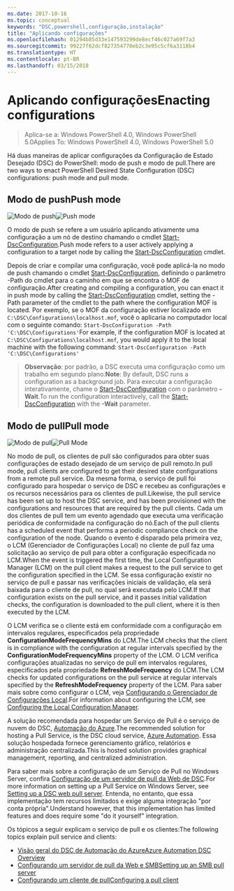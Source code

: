 ```yaml
---
ms.date: 2017-10-16
ms.topic: conceptual
keywords: "DSC,powershell,configuração,instalação"
title: "Aplicando configurações"
ms.openlocfilehash: 01294b85d33e147593299de8ecf46c027a69f7a3
ms.sourcegitcommit: 99227f62dcf827354770eb2c3e95c5cf6a3118b4
ms.translationtype: HT
ms.contentlocale: pt-BR
ms.lasthandoff: 03/15/2018
---
```

# <a name="enacting-configurations"></a><span data-ttu-id="02d4f-103">Aplicando configurações</span><span class="sxs-lookup"><span data-stu-id="02d4f-103">Enacting configurations</span></span>

><span data-ttu-id="02d4f-104">Aplica-se a: Windows PowerShell 4.0, Windows PowerShell 5.0</span><span class="sxs-lookup"><span data-stu-id="02d4f-104">Applies To: Windows PowerShell 4.0, Windows PowerShell 5.0</span></span>

<span data-ttu-id="02d4f-105">Há duas maneiras de aplicar configurações da Configuração de Estado Desejado (DSC) do PowerShell: modo de push e modo de pull.</span><span class="sxs-lookup"><span data-stu-id="02d4f-105">There are two ways to enact PowerShell Desired State Configuration (DSC) configurations: push mode and pull mode.</span></span>

## <a name="push-mode"></a><span data-ttu-id="02d4f-106">Modo de push</span><span class="sxs-lookup"><span data-stu-id="02d4f-106">Push mode</span></span>

<span data-ttu-id="02d4f-107">![Modo de push](images/pushModel.png "Como funciona o modo de push")</span><span class="sxs-lookup"><span data-stu-id="02d4f-107">![Push mode](images/pushModel.png "How push mode works")</span></span>

<span data-ttu-id="02d4f-108">O modo de push se refere a um usuário aplicando ativamente uma configuração a um nó de destino chamando o cmdlet [Start-DscConfiguration](https://technet.microsoft.com/library/dn521623.aspx).</span><span class="sxs-lookup"><span data-stu-id="02d4f-108">Push mode refers to a user actively applying a configuration to a target node by calling the [Start-DscConfiguration](https://technet.microsoft.com/library/dn521623.aspx) cmdlet.</span></span>

<span data-ttu-id="02d4f-109">Depois de criar e compilar uma configuração, você pode aplicá-la no modo de push chamando o cmdlet [Start-DscConfiguration](https://technet.microsoft.com/library/dn521623.aspx), definindo o parâmetro -Path do cmdlet para o caminho em que se encontra o MOF de configuração.</span><span class="sxs-lookup"><span data-stu-id="02d4f-109">After creating and compiling a configuration, you can enact it in push mode by calling the [Start-DscConfiguration](https://technet.microsoft.com/library/dn521623.aspx) cmdlet, setting the -Path parameter of the cmdlet to the path where the configuration MOF is located.</span></span>
<span data-ttu-id="02d4f-110">Por exemplo, se o MOF da configuração estiver localizado em `C:\DSC\Configurations\localhost.mof`, você o aplicaria no computador local com o seguinte comando: `Start-DscConfiguration -Path 'C:\DSC\Configurations'`</span><span class="sxs-lookup"><span data-stu-id="02d4f-110">For example, if the configuration MOF is located at `C:\DSC\Configurations\localhost.mof`, you would apply it to the local machine with the following command: `Start-DscConfiguration -Path 'C:\DSC\Configurations'`</span></span>

> <span data-ttu-id="02d4f-111">__Observação__: por padrão, a DSC executa uma configuração como um trabalho em segundo plano.</span><span class="sxs-lookup"><span data-stu-id="02d4f-111">__Note__: By default, DSC runs a configuration as a background job.</span></span> <span data-ttu-id="02d4f-112">Para executar a configuração interativamente, chame o [Start-DscConfiguration](https://technet.microsoft.com/library/dn521623.aspx) com o parâmetro __-Wait__.</span><span class="sxs-lookup"><span data-stu-id="02d4f-112">To run the configuration interactively, call the [Start-DscConfiguration](https://technet.microsoft.com/library/dn521623.aspx) with the __-Wait__ parameter.</span></span>

## <a name="pull-mode"></a><span data-ttu-id="02d4f-113">Modo de pull</span><span class="sxs-lookup"><span data-stu-id="02d4f-113">Pull mode</span></span>

<span data-ttu-id="02d4f-114">![Modo de pull](images/pullModel.png "Como funciona o modo de pull")</span><span class="sxs-lookup"><span data-stu-id="02d4f-114">![Pull Mode](images/pullModel.png "How pull mode works")</span></span>

<span data-ttu-id="02d4f-115">No modo de pull, os clientes de pull são configurados para obter suas configurações de estado desejado de um serviço de pull remoto.</span><span class="sxs-lookup"><span data-stu-id="02d4f-115">In pull mode, pull clients are configured to get their desired state configurations from a remote pull service.</span></span>
<span data-ttu-id="02d4f-116">Da mesma forma, o serviço de pull foi configurado para hospedar o serviço de DSC e recebeu as configurações e os recursos necessários para os clientes de pull.</span><span class="sxs-lookup"><span data-stu-id="02d4f-116">Likewise, the pull service has been set up to host the DSC service, and has been provisioned with the configurations and resources that are required by the pull clients.</span></span>
<span data-ttu-id="02d4f-117">Cada um dos clientes de pull tem um evento agendado que executa uma verificação periódica de conformidade na configuração do nó.</span><span class="sxs-lookup"><span data-stu-id="02d4f-117">Each of the pull clients has a scheduled event that performs a periodic compliance check on the configuration of the node.</span></span>
<span data-ttu-id="02d4f-118">Quando o evento é disparado pela primeira vez, o LCM (Gerenciador de Configurações Local) no cliente de pull faz uma solicitação ao serviço de pull para obter a configuração especificada no LCM.</span><span class="sxs-lookup"><span data-stu-id="02d4f-118">When the event is triggered the first time, the Local Configuration Manager (LCM) on the pull client makes a request to the pull service to get the configuration specified in the LCM.</span></span>
<span data-ttu-id="02d4f-119">Se essa configuração existir no serviço de pull e passar nas verificações iniciais de validação, ela será baixada para o cliente de pull, no qual será executada pelo LCM.</span><span class="sxs-lookup"><span data-stu-id="02d4f-119">If that configuration exists on the pull service, and it passes initial validation checks, the configuration is downloaded to the pull client, where it is then executed by the LCM.</span></span>

<span data-ttu-id="02d4f-120">O LCM verifica se o cliente está em conformidade com a configuração em intervalos regulares, especificados pela propriedade **ConfigurationModeFrequencyMins** do LCM.</span><span class="sxs-lookup"><span data-stu-id="02d4f-120">The LCM checks that the client is in compliance with the configuration at regular intervals specified by the **ConfigurationModeFrequencyMins** property of the LCM.</span></span>
<span data-ttu-id="02d4f-121">O LCM verifica configurações atualizadas no serviço de pull em intervalos regulares, especificados pela propriedade **RefreshModeFrequency** do LCM.</span><span class="sxs-lookup"><span data-stu-id="02d4f-121">The LCM checks for updated configurations on the pull service at regular intervals specified by the **RefreshModeFrequency** property of the LCM.</span></span>
<span data-ttu-id="02d4f-122">Para saber mais sobre como configurar o LCM, veja [Configurando o Gerenciador de Configurações Local](metaConfig.md).</span><span class="sxs-lookup"><span data-stu-id="02d4f-122">For information about configuring the LCM, see [Configuring the Local Configuration Manager](metaConfig.md).</span></span>

<span data-ttu-id="02d4f-123">A solução recomendada para hospedar um Serviço de Pull é o serviço de nuvem do DSC, [Automação do Azure](https://azure.microsoft.com/services/automation/).</span><span class="sxs-lookup"><span data-stu-id="02d4f-123">The recommended solution for hosting a Pull Service, is the DSC cloud service, [Azure Automation](https://azure.microsoft.com/services/automation/).</span></span>
<span data-ttu-id="02d4f-124">Essa solução hospedada fornece gerenciamento gráfico, relatórios e administração centralizada.</span><span class="sxs-lookup"><span data-stu-id="02d4f-124">This is hosted solution provides graphical management, reporting, and centralized administration.</span></span>

<span data-ttu-id="02d4f-125">Para saber mais sobre a configuração de um Serviço de Pull no Windows Server, confira [Configuração de um servidor de pull da Web de DSC](pullServer.md).</span><span class="sxs-lookup"><span data-stu-id="02d4f-125">For more information on setting up a Pull Service on Windows Server, see [Setting up a DSC web pull server](pullServer.md).</span></span>
<span data-ttu-id="02d4f-126">Entenda, no entanto, que essa implementação tem recursos limitados e exige alguma integração "por conta própria".</span><span class="sxs-lookup"><span data-stu-id="02d4f-126">Understand however, that this implementation has limited features and does require some "do it yourself" integration.</span></span>

<span data-ttu-id="02d4f-127">Os tópicos a seguir explicam o serviço de pull e os clientes:</span><span class="sxs-lookup"><span data-stu-id="02d4f-127">The following topics explain pull service and clients:</span></span>

- [<span data-ttu-id="02d4f-128">Visão geral do DSC de Automação do Azure</span><span class="sxs-lookup"><span data-stu-id="02d4f-128">Azure Automation DSC Overview</span></span>](https://docs.microsoft.com/en-us/azure/automation/automation-dsc-overview)
- [<span data-ttu-id="02d4f-129">Configurando um servidor de pull da Web e SMB</span><span class="sxs-lookup"><span data-stu-id="02d4f-129">Setting up an SMB pull server</span></span>](pullServerSMB.md)
- [<span data-ttu-id="02d4f-130">Configurando um cliente de pull</span><span class="sxs-lookup"><span data-stu-id="02d4f-130">Configuring a pull client</span></span>](pullClientConfigID.md)
